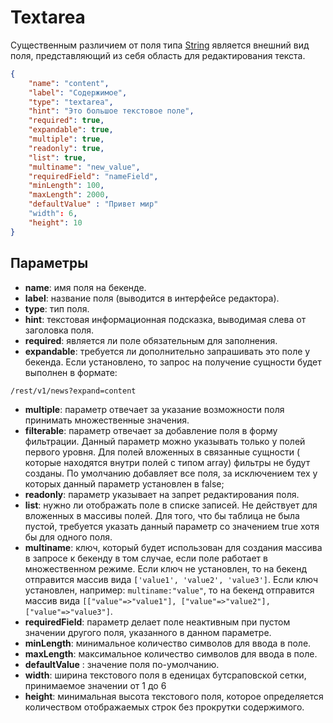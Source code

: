 # Textarea

Существенным различием от поля типа [String](string.md) является внешний вид поля, представляющий из себя область 
для редактирования текста.

```json
{
    "name": "content",
    "label": "Содержимое",
    "type": "textarea",
    "hint": "Это большое текстовое поле",
    "required": true,
    "expandable": true,
    "multiple": true,
    "readonly": true,
    "list": true,
    "multiname": "new_value",
    "requiredField": "nameField",
    "minLength": 100,
    "maxLength": 2000,
    "defaultValue" : "Привет мир"
    "width": 6,
    "height": 10
}
```

## Параметры

* **name**: имя поля на бекенде.
* **label**: название поля (выводится в интерфейсе редактора).
* **type**: тип поля.
* **hint**: текстовая информационная подсказка, выводимая слева от заголовка поля.
* **required**: является ли поле обязательным для заполнения.
* **expandable**: требуется ли дополнительно запрашивать это поле у бекенда. Если установлено, то запрос на получение 
сущности будет выполнен в формате:
```
/rest/v1/news?expand=content
```
* **multiple**: параметр отвечает за указание возможности поля принимать множественные значения.
* **filterable**: параметр отвечает за добавление поля в форму фильтрации. Данный параметр можно указывать только у полей 
первого уровня. Для полей вложенных в связанные сущности ( которые находятся внутри полей с типом array) фильтры не 
будут созданы. По умолчанию добавляет все поля, за исключением тех у которых данный параметр установлен в false;
* **readonly**: параметр указывает на запрет редактирования поля.
* **list**: нужно ли отображать поле в списке записей. Не действует для вложенных в массивы полей. Для того, что бы 
таблица не была пустой, требуется указать данный параметр со значением true хотя бы для одного поля.
* **multiname**: ключ, который будет использован для создания массива в запросе к бекенду в том случае, если поле 
работает в множественном режиме. Если ключ не установлен, то на бекенд отправится массив вида 
`['value1', 'value2', 'value3']`. Если ключ установлен, например: `multiname:"value"`, то на бекенд отправится 
массив вида `[["value"=>"value1"], ["value"=>"value2"], ["value"=>"value3"]`.
* **requiredField**: параметр делает поле неактивным при пустом значении другого поля, указанного в данном параметре.
* **minLength**: минимальное количество символов для ввода в поле.
* **maxLength**: максимальное количество символов для ввода в поле.
* **defaultValue** : значение поля по-умолчанию.
* **width**: ширина текстового поля в еденицах бутсраповской сетки, принимаемое значении от 1 до 6
* **height**: минимальная высота текстового поля, которое определяется количеством отображаемых строк без прокрутки содержимого.
